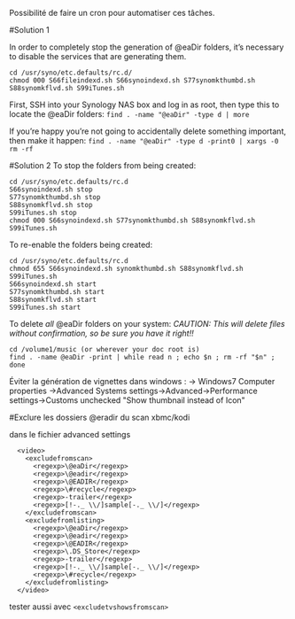 Possibilité de faire un cron pour automatiser ces tâches.

#Solution 1

In order to completely stop the generation of @eaDir folders, it’s necessary to disable the services that are generating them.
```
cd /usr/syno/etc.defaults/rc.d/
chmod 000 S66fileindexd.sh S66synoindexd.sh S77synomkthumbd.sh S88synomkflvd.sh S99iTunes.sh
```
First, SSH into your Synology NAS box and log in as root, then type this to locate the @eaDir folders:
```find . -name "@eaDir" -type d | more```

If you’re happy you’re not going to accidentally delete something important, then make it happen:
```find . -name "@eaDir" -type d -print0 | xargs -0 rm -rf```

#Solution 2
To stop the folders from being created:
```
cd /usr/syno/etc.defaults/rc.d
S66synoindexd.sh stop
S77synomkthumbd.sh stop
S88synomkflvd.sh stop
S99iTunes.sh stop
chmod 000 S66synoindexd.sh S77synomkthumbd.sh S88synomkflvd.sh S99iTunes.sh
```

To re-enable the folders being created:
```
cd /usr/syno/etc.defaults/rc.d
chmod 655 S66synoindexd.sh synomkthumbd.sh S88synomkflvd.sh S99iTunes.sh
S66synoindexd.sh start
S77synomkthumbd.sh start
S88synomkflvd.sh start
S99iTunes.sh start
```

To delete *all* @eaDir folders on your system:
*CAUTION:  This will delete files without confirmation, so be sure you have it right!!*
```
cd /volume1/music (or wherever your doc root is)
find . -name @eaDir -print | while read n ; echo $n ; rm -rf "$n" ; done
```

Éviter la génération de vignettes dans windows :
-> Windows7 Computer properties ->Advanced Systems settings->Advanced->Performance settings->Customs
unchecked "Show thumbnail instead of Icon"

#Exclure les dossiers @eradir du scan xbmc/kodi

dans le fichier advanced settings
```
  <video>
    <excludefromscan>
      <regexp>\@eaDir</regexp>
      <regexp>\@eadir</regexp>
      <regexp>\@EADIR</regexp>
      <regexp>\#recycle</regexp>
      <regexp>-trailer</regexp>
      <regexp>[!-._ \\/]sample[-._ \\/]</regexp>
    </excludefromscan>
    <excludefromlisting>
      <regexp>\@eaDir</regexp>
      <regexp>\@eadir</regexp>
      <regexp>\@EADIR</regexp>
      <regexp>\.DS_Store</regexp>
      <regexp>-trailer</regexp>
      <regexp>[!-._ \\/]sample[-._ \\/]</regexp>
      <regexp>\#recycle</regexp>
    </excludefromlisting>
  </video>
```  
tester aussi avec `<excludetvshowsfromscan>`
```
